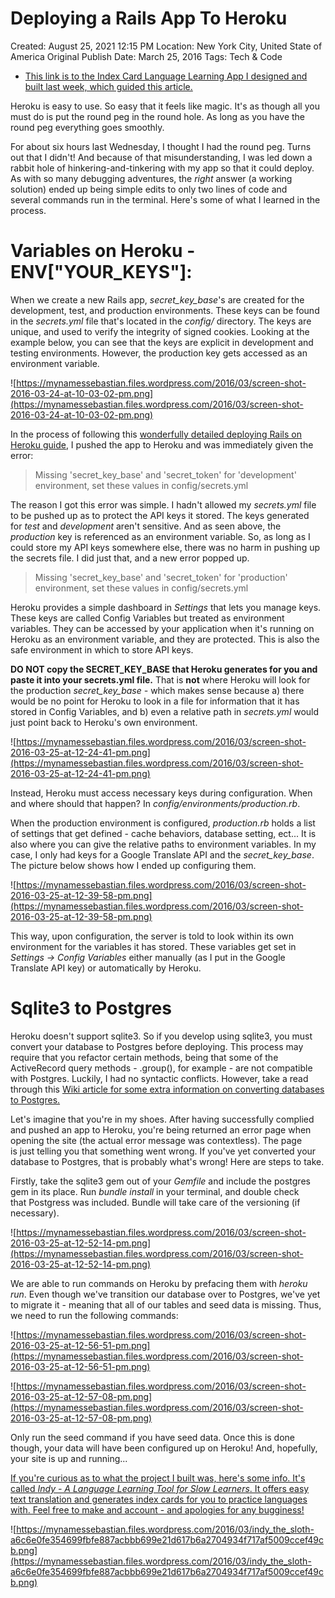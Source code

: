 # Deploying a Rails App To Heroku

Created: August 25, 2021 12:15 PM
Location: New York City, United State of America
Original Publish Date: March 25, 2016
Tags: Tech & Code

- [This link is to the Index Card Language Learning App I designed and built last week, which guided this article.](https://stark-inlet-84675.herokuapp.com/)

Heroku is easy to use. So easy that it feels like magic. It's as though all you must do is put the round peg in the round hole. As long as you have the round peg everything goes smoothly.

For about six hours last Wednesday, I thought I had the round peg. Turns out that I didn't! And because of that misunderstanding, I was led down a rabbit hole of hinkering-and-tinkering with my app so that it could deploy. As with so many debugging adventures, the *right* answer (a working solution) ended up being simple edits to only two lines of code and several commands run in the terminal. Here's some of what I learned in the process.

# **Variables on Heroku - ENV["YOUR_KEYS"]:**

When we create a new Rails app, *secret_key_base*'s are created for the development, test, and production environments. These keys can be found in the *secrets.yml* file that's located in the *config/* directory. The keys are unique, and used to verify the integrity of signed cookies. Looking at the example below, you can see that the keys are explicit in development and testing environments. However, the production key gets accessed as an environment variable.

![https://mynamessebastian.files.wordpress.com/2016/03/screen-shot-2016-03-24-at-10-03-02-pm.png](https://mynamessebastian.files.wordpress.com/2016/03/screen-shot-2016-03-24-at-10-03-02-pm.png)

In the process of following this [wonderfully detailed deploying Rails on Heroku guide](https://devcenter.heroku.com/articles/getting-started-with-rails4), I pushed the app to Heroku and was immediately given the error:

> Missing 'secret_key_base' and 'secret_token' for 'development' environment, set these values in config/secrets.yml
> 

The reason I got this error was simple. I hadn't allowed my *secrets.yml* file to be pushed up as to protect the API keys it stored. The keys generated for *test* and *development* aren't sensitive. And as seen above, the *production* key is referenced as an environment variable. So, as long as I could store my API keys somewhere else, there was no harm in pushing up the secrets file. I did just that, and a new error popped up.

> Missing 'secret_key_base' and 'secret_token' for 'production' environment, set these values in config/secrets.yml
> 

Heroku provides a simple dashboard in *Settings* that lets you manage keys. These keys are called Config Variables but treated as environment variables. They can be accessed by your application when it's running on Heroku as an environment variable, and they are protected. This is also the safe environment in which to store API keys.

**DO NOT copy the SECRET_KEY_BASE that Heroku generates for you and paste it into your secrets.yml file.** That is **not** where Heroku will look for the production *secret_key_base -* which makes sense because a) there would be no point for Heroku to look in a file for information that it has stored in Config Variables, and b) even a relative path in *secrets.yml* would just point back to Heroku's own environment.

![https://mynamessebastian.files.wordpress.com/2016/03/screen-shot-2016-03-25-at-12-24-41-pm.png](https://mynamessebastian.files.wordpress.com/2016/03/screen-shot-2016-03-25-at-12-24-41-pm.png)

Instead, Heroku must access necessary keys during configuration. When and where should that happen? In *config/environments/production.rb*.

When the production environment is configured, *production.rb* holds a list of settings that get defined - cache behaviors, database setting, ect... It is also where you can give the relative paths to environment variables. In my case, I only had keys for a Google Translate API and the *secret_key_base*. The picture below shows how I ended up configuring them.

![https://mynamessebastian.files.wordpress.com/2016/03/screen-shot-2016-03-25-at-12-39-58-pm.png](https://mynamessebastian.files.wordpress.com/2016/03/screen-shot-2016-03-25-at-12-39-58-pm.png)

This way, upon configuration, the server is told to look within its own environment for the variables it has stored. These variables get set in *Settings -> Config Variables* either manually (as I put in the Google Translate API key) or automatically by Heroku.

# **Sqlite3 to Postgres**

Heroku doesn't support sqlite3. So if you develop using sqlite3, you must convert your database to Postgres before deploying. This process may require that you refactor certain methods, being that some of the ActiveRecord query methods - .group(), for example - are not compatible with Postgres. Luckily, I had no syntactic conflicts. However, take a read through this [Wiki article for some extra information on converting databases to Postgres.](https://wiki.postgresql.org/wiki/Converting_from_other_Databases_to_PostgreSQL)

Let's imagine that you're in my shoes. After having successfully complied and pushed an app to Heroku, you're being returned an error page when opening the site (the actual error message was contextless). The page is just telling you that something went wrong. If you've yet converted your database to Postgres, that is probably what's wrong! Here are steps to take.

Firstly, take the sqlite3 gem out of your *Gemfile* and include the postgres gem in its place. Run *bundle install* in your terminal, and double check that Postgress was included. Bundle will take care of the versioning (if necessary).

![https://mynamessebastian.files.wordpress.com/2016/03/screen-shot-2016-03-25-at-12-52-14-pm.png](https://mynamessebastian.files.wordpress.com/2016/03/screen-shot-2016-03-25-at-12-52-14-pm.png)

We are able to run commands on Heroku by prefacing them with *heroku run*. Even though we've transition our database over to Postgres, we've yet to migrate it - meaning that all of our tables and seed data is missing. Thus, we need to run the following commands:

![https://mynamessebastian.files.wordpress.com/2016/03/screen-shot-2016-03-25-at-12-56-51-pm.png](https://mynamessebastian.files.wordpress.com/2016/03/screen-shot-2016-03-25-at-12-56-51-pm.png)

![https://mynamessebastian.files.wordpress.com/2016/03/screen-shot-2016-03-25-at-12-57-08-pm.png](https://mynamessebastian.files.wordpress.com/2016/03/screen-shot-2016-03-25-at-12-57-08-pm.png)

Only run the seed command if you have seed data. Once this is done though, your data will have been configured up on Heroku! And, hopefully, your site is up and running...

[If you're curious as to what the project I built was, here's some info. It's called *Indy - A Language Learning Tool for Slow Learners*. It offers easy text translation and generates index cards for you to practice languages with. Feel free to make and account - and apologies for any bugginess!](https://stark-inlet-84675.herokuapp.com/)

![https://mynamessebastian.files.wordpress.com/2016/03/indy_the_sloth-a6c6e0fe354699fbfe887acbbb699e21d617b6a2704934f717af5009ccef49cb.png](https://mynamessebastian.files.wordpress.com/2016/03/indy_the_sloth-a6c6e0fe354699fbfe887acbbb699e21d617b6a2704934f717af5009ccef49cb.png)